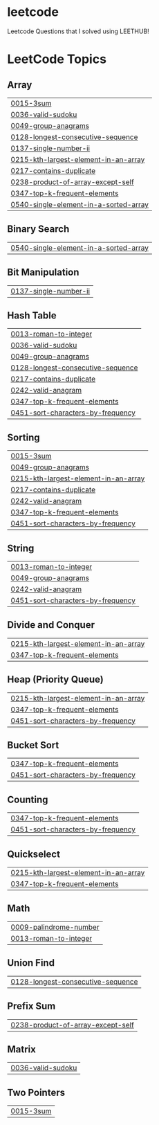 # leetcode
Leetcode Questions that I solved using LEETHUB!

<!---LeetCode Topics Start-->
# LeetCode Topics
## Array
|  |
| ------- |
| [0015-3sum](https://github.com/shuklaritvik06/leetcode/tree/master/0015-3sum) |
| [0036-valid-sudoku](https://github.com/shuklaritvik06/leetcode/tree/master/0036-valid-sudoku) |
| [0049-group-anagrams](https://github.com/shuklaritvik06/leetcode/tree/master/0049-group-anagrams) |
| [0128-longest-consecutive-sequence](https://github.com/shuklaritvik06/leetcode/tree/master/0128-longest-consecutive-sequence) |
| [0137-single-number-ii](https://github.com/shuklaritvik06/leetcode/tree/master/0137-single-number-ii) |
| [0215-kth-largest-element-in-an-array](https://github.com/shuklaritvik06/leetcode/tree/master/0215-kth-largest-element-in-an-array) |
| [0217-contains-duplicate](https://github.com/shuklaritvik06/leetcode/tree/master/0217-contains-duplicate) |
| [0238-product-of-array-except-self](https://github.com/shuklaritvik06/leetcode/tree/master/0238-product-of-array-except-self) |
| [0347-top-k-frequent-elements](https://github.com/shuklaritvik06/leetcode/tree/master/0347-top-k-frequent-elements) |
| [0540-single-element-in-a-sorted-array](https://github.com/shuklaritvik06/leetcode/tree/master/0540-single-element-in-a-sorted-array) |
## Binary Search
|  |
| ------- |
| [0540-single-element-in-a-sorted-array](https://github.com/shuklaritvik06/leetcode/tree/master/0540-single-element-in-a-sorted-array) |
## Bit Manipulation
|  |
| ------- |
| [0137-single-number-ii](https://github.com/shuklaritvik06/leetcode/tree/master/0137-single-number-ii) |
## Hash Table
|  |
| ------- |
| [0013-roman-to-integer](https://github.com/shuklaritvik06/leetcode/tree/master/0013-roman-to-integer) |
| [0036-valid-sudoku](https://github.com/shuklaritvik06/leetcode/tree/master/0036-valid-sudoku) |
| [0049-group-anagrams](https://github.com/shuklaritvik06/leetcode/tree/master/0049-group-anagrams) |
| [0128-longest-consecutive-sequence](https://github.com/shuklaritvik06/leetcode/tree/master/0128-longest-consecutive-sequence) |
| [0217-contains-duplicate](https://github.com/shuklaritvik06/leetcode/tree/master/0217-contains-duplicate) |
| [0242-valid-anagram](https://github.com/shuklaritvik06/leetcode/tree/master/0242-valid-anagram) |
| [0347-top-k-frequent-elements](https://github.com/shuklaritvik06/leetcode/tree/master/0347-top-k-frequent-elements) |
| [0451-sort-characters-by-frequency](https://github.com/shuklaritvik06/leetcode/tree/master/0451-sort-characters-by-frequency) |
## Sorting
|  |
| ------- |
| [0015-3sum](https://github.com/shuklaritvik06/leetcode/tree/master/0015-3sum) |
| [0049-group-anagrams](https://github.com/shuklaritvik06/leetcode/tree/master/0049-group-anagrams) |
| [0215-kth-largest-element-in-an-array](https://github.com/shuklaritvik06/leetcode/tree/master/0215-kth-largest-element-in-an-array) |
| [0217-contains-duplicate](https://github.com/shuklaritvik06/leetcode/tree/master/0217-contains-duplicate) |
| [0242-valid-anagram](https://github.com/shuklaritvik06/leetcode/tree/master/0242-valid-anagram) |
| [0347-top-k-frequent-elements](https://github.com/shuklaritvik06/leetcode/tree/master/0347-top-k-frequent-elements) |
| [0451-sort-characters-by-frequency](https://github.com/shuklaritvik06/leetcode/tree/master/0451-sort-characters-by-frequency) |
## String
|  |
| ------- |
| [0013-roman-to-integer](https://github.com/shuklaritvik06/leetcode/tree/master/0013-roman-to-integer) |
| [0049-group-anagrams](https://github.com/shuklaritvik06/leetcode/tree/master/0049-group-anagrams) |
| [0242-valid-anagram](https://github.com/shuklaritvik06/leetcode/tree/master/0242-valid-anagram) |
| [0451-sort-characters-by-frequency](https://github.com/shuklaritvik06/leetcode/tree/master/0451-sort-characters-by-frequency) |
## Divide and Conquer
|  |
| ------- |
| [0215-kth-largest-element-in-an-array](https://github.com/shuklaritvik06/leetcode/tree/master/0215-kth-largest-element-in-an-array) |
| [0347-top-k-frequent-elements](https://github.com/shuklaritvik06/leetcode/tree/master/0347-top-k-frequent-elements) |
## Heap (Priority Queue)
|  |
| ------- |
| [0215-kth-largest-element-in-an-array](https://github.com/shuklaritvik06/leetcode/tree/master/0215-kth-largest-element-in-an-array) |
| [0347-top-k-frequent-elements](https://github.com/shuklaritvik06/leetcode/tree/master/0347-top-k-frequent-elements) |
| [0451-sort-characters-by-frequency](https://github.com/shuklaritvik06/leetcode/tree/master/0451-sort-characters-by-frequency) |
## Bucket Sort
|  |
| ------- |
| [0347-top-k-frequent-elements](https://github.com/shuklaritvik06/leetcode/tree/master/0347-top-k-frequent-elements) |
| [0451-sort-characters-by-frequency](https://github.com/shuklaritvik06/leetcode/tree/master/0451-sort-characters-by-frequency) |
## Counting
|  |
| ------- |
| [0347-top-k-frequent-elements](https://github.com/shuklaritvik06/leetcode/tree/master/0347-top-k-frequent-elements) |
| [0451-sort-characters-by-frequency](https://github.com/shuklaritvik06/leetcode/tree/master/0451-sort-characters-by-frequency) |
## Quickselect
|  |
| ------- |
| [0215-kth-largest-element-in-an-array](https://github.com/shuklaritvik06/leetcode/tree/master/0215-kth-largest-element-in-an-array) |
| [0347-top-k-frequent-elements](https://github.com/shuklaritvik06/leetcode/tree/master/0347-top-k-frequent-elements) |
## Math
|  |
| ------- |
| [0009-palindrome-number](https://github.com/shuklaritvik06/leetcode/tree/master/0009-palindrome-number) |
| [0013-roman-to-integer](https://github.com/shuklaritvik06/leetcode/tree/master/0013-roman-to-integer) |
## Union Find
|  |
| ------- |
| [0128-longest-consecutive-sequence](https://github.com/shuklaritvik06/leetcode/tree/master/0128-longest-consecutive-sequence) |
## Prefix Sum
|  |
| ------- |
| [0238-product-of-array-except-self](https://github.com/shuklaritvik06/leetcode/tree/master/0238-product-of-array-except-self) |
## Matrix
|  |
| ------- |
| [0036-valid-sudoku](https://github.com/shuklaritvik06/leetcode/tree/master/0036-valid-sudoku) |
## Two Pointers
|  |
| ------- |
| [0015-3sum](https://github.com/shuklaritvik06/leetcode/tree/master/0015-3sum) |
<!---LeetCode Topics End-->